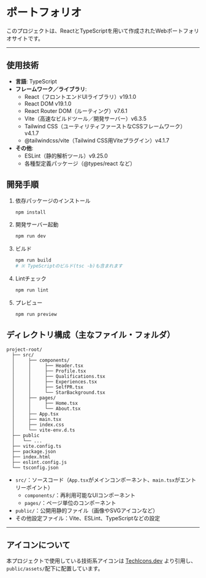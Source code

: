 # ポートフォリオ

このプロジェクトは、ReactとTypeScriptを用いて作成されたWebポートフォリオサイトです。

---

## 使用技術

- **言語**: TypeScript
- **フレームワーク／ライブラリ**:
  - React（フロントエンドUIライブラリ）v19.1.0
  - React DOM v19.1.0
  - React Router DOM（ルーティング）v7.6.1
  - Vite（高速なビルドツール／開発サーバー）v6.3.5
  - Tailwind CSS（ユーティリティファーストなCSSフレームワーク）v4.1.7
  - @tailwindcss/vite（Tailwind CSS用Viteプラグイン）v4.1.7
- **その他**:
  - ESLint（静的解析ツール）v9.25.0
  - 各種型定義パッケージ（@types/react など）

## 開発手順

1. 依存パッケージのインストール
   ```sh
   npm install
   ```
2. 開発サーバー起動
   ```sh
   npm run dev
   ```
3. ビルド
   ```sh
   npm run build
   # ※ TypeScriptのビルド(tsc -b)も含まれます
   ```
4. Lintチェック
   ```sh
   npm run lint
   ```
5. プレビュー
   ```sh
   npm run preview
   ```

## ディレクトリ構成（主なファイル・フォルダ）

```
project-root/
  ├── src/
  │     ├── components/
  │     │     ├── Header.tsx
  │     │     ├── Profile.tsx
  │     │     ├── Qualifications.tsx
  │     │     ├── Experiences.tsx
  │     │     ├── SelfPR.tsx
  │     │     └── StarBackground.tsx
  │     ├── pages/
  │     │     ├── Home.tsx
  │     │     └── About.tsx
  │     ├── App.tsx
  │     ├── main.tsx
  │     ├── index.css
  │     └── vite-env.d.ts
  ├── public
  │   └── ...
  ├── vite.config.ts
  ├── package.json
  ├── index.html
  ├── eslint.config.js
  └── tsconfig.json
```

- `src/`：ソースコード（`App.tsx`がメインコンポーネント、`main.tsx`がエントリーポイント）
  - `components/`：再利用可能なUIコンポーネント
  - `pages/`：ページ単位のコンポーネント
- `public/`：公開用静的ファイル（画像やSVGアイコンなど）
- その他設定ファイル：Vite、ESLint、TypeScriptなどの設定

---

## アイコンについて

本プロジェクトで使用している技術系アイコンは [TechIcons.dev](https://techicons.dev/) より引用し、`public/assets/`配下に配置しています。
